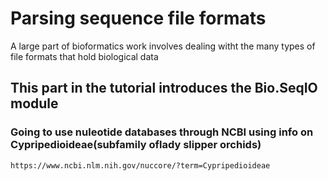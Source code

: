 # Parsing sequence file formats

A large part of bioformatics work involves dealing witht the many types of file formats that hold biological data

## This part in the tutorial introduces the Bio.SeqIO module

### Going to use nuleotide databases through NCBI using info on Cypripedioideae(subfamily oflady slipper orchids)

```
https://www.ncbi.nlm.nih.gov/nuccore/?term=Cypripedioideae
```
